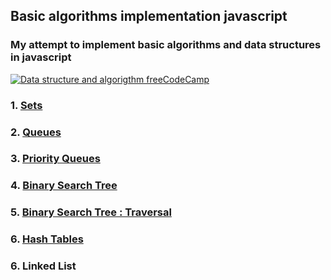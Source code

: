 ## Basic algorithms implementation javascript
### My attempt to implement basic algorithms and data structures in javascript
[![Data structure and algorigthm freeCodeCamp](http://img.youtube.com/vi/t2CEgPsws3U/0.jpg)](http://www.youtube.com/watch?v=t2CEgPsws3U "DS&A")
### 1. [Sets](/sets.md)
### 2. [Queues](/queues.md)
### 3. [Priority Queues](/queues.md#priority-queues)
### 4. [Binary Search Tree](binary%20search%20tree.md#basic-bst)
### 5. [Binary Search Tree : Traversal](binary%20search%20tree.md#basic-bst)
### 6. [Hash Tables](/hash%20table.md)
### 6. Linked List
<!--stackedit_data:
eyJoaXN0b3J5IjpbMTMzNzcxOTkzLC00Mzg0ODAwOTJdfQ==
-->